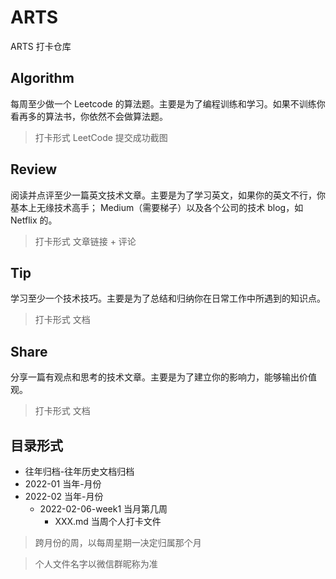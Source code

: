 # ARTS

ARTS 打卡仓库

## Algorithm

每周至少做一个 Leetcode 的算法题。主要是为了编程训练和学习。如果不训练你看再多的算法书，你依然不会做算法题。

> 打卡形式 LeetCode 提交成功截图

## Review

阅读并点评至少一篇英文技术文章。主要是为了学习英文，如果你的英文不行，你基本上无缘技术高手； Medium（需要梯子）以及各个公司的技术 blog，如 Netflix 的。

> 打卡形式 文章链接 + 评论

## Tip

学习至少一个技术技巧。主要是为了总结和归纳你在日常工作中所遇到的知识点。

> 打卡形式 文档

## Share

分享一篇有观点和思考的技术文章。主要是为了建立你的影响力，能够输出价值观。

> 打卡形式 文档

## 目录形式

* 往年归档-往年历史文档归档
* 2022-01 当年-月份
* 2022-02 当年-月份
  * 2022-02-06-week1 当月第几周
    * XXX.md 当周个人打卡文件


> 跨月份的周，以每周星期一决定归属那个月

> 个人文件名字以微信群昵称为准
